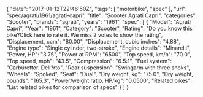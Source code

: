 {
    "date": "2017-01-12T22:46:50Z",
    "tags": [
        "motorbike",
        "spec"
    ],
    "url": "spec\/agrati\/1961\/agrati-capri",
    "title": "Scooter Agrati Capri",
    "categories": "Scooter",
    "brands": "agrati",
    "years": "1961",
    "spec": [
        {
            "Model": "Agrati Capri",
            "Year": "1961",
            "Category": "Scooter",
            "Rating": "Do you know this bike?Click here to rate it. We miss 2 votes to show the rating",
            "Displacement, ccm": "80.00",
            "Displacement, cubic inches": "4.88",
            "Engine type": "Single cylinder, two-stroke",
            "Engine details": "Minarelli",
            "Power, HP": "3.75",
            "Power at RPM": "6500",
            "Top speed, km\/h": "70.0",
            "Top speed, mph": "43.5",
            "Compression": "6.5:1",
            "Fuel system": "Carburettor. Dell?rto",
            "Rear suspension": "Swingarm with three shoks",
            "Wheels": "Spoked",
            "Seat": "Dual",
            "Dry weight, kg": "75.0",
            "Dry weight, pounds": "165.3",
            "Power\/weight ratio, HP\/kg": "0.0500",
            "Related bikes": "List related bikes for comparison of specs"
        }
    ]
}